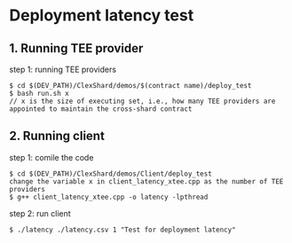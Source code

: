 # Deployment latency test
## 1. Running TEE provider
step 1: running TEE providers
```
$ cd $(DEV_PATH)/ClexShard/demos/$(contract name)/deploy_test
$ bash run.sh x
// x is the size of executing set, i.e., how many TEE providers are appointed to maintain the cross-shard contract
```

## 2. Running client
step 1: comile the code
```
$ cd $(DEV_PATH)/ClexShard/demos/Client/deploy_test
change the variable x in client_latency_xtee.cpp as the number of TEE providers 
$ g++ client_latency_xtee.cpp -o latency -lpthread  
```
step 2: run client
```
$ ./latency ./latency.csv 1 "Test for deployment latency"
```


